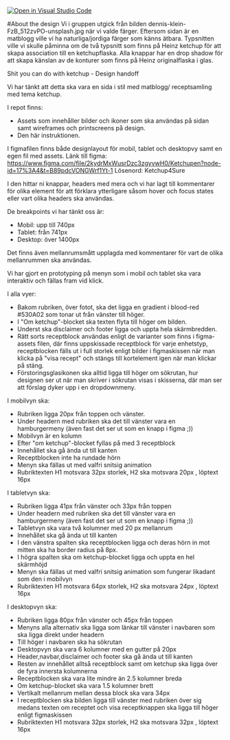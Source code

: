 [![Open in Visual Studio Code](https://classroom.github.com/assets/open-in-vscode-c66648af7eb3fe8bc4f294546bfd86ef473780cde1dea487d3c4ff354943c9ae.svg)](https://classroom.github.com/online_ide?assignment_repo_id=9677306&assignment_repo_type=AssignmentRepo)

#About the design Vi i gruppen utgick från bilden dennis-klein-FzB_512zvPO-unsplash.jpg när vi valde färger. Eftersom sidan är en matblogg ville vi ha naturliga/jordiga färger som känns ätbara. Typsnitten ville vi skulle påminna om de två typsnitt som finns på Heinz ketchup för att skapa association till en ketchupflaska. Alla knappar har en drop shadow för att skapa känslan av de konturer som finns på Heinz originalflaska i glas.

Shit you can do with ketchup - Design handoff

Vi har tänkt att detta ska vara en sida i stil med matblogg/ receptsamling med tema ketchup.

I repot finns:

- Assets som innehåller bilder och ikoner som ska användas på sidan samt wireframes och printscreens på design.
- Den här instruktionen.

I figmafilen finns både designlayout för mobil, tablet och desktopvy samt en egen fil med assets. Länk till figma: https://www.figma.com/file/2kydrMxWusrDzc3zgyvwH0/Ketchupen?node-id=17%3A4&t=B89pdcVONGWrf1Yt-1 Lösenord: Ketchup4Sure

I den hittar ni knappar, headers med mera och vi har lagt till kommentarer för olika element för att förklara ytterligare såsom hover och focus states eller vart olika headers ska användas.

De breakpoints vi har tänkt oss är:

- Mobil: upp till 740px
- Tablet: från 741px
- Desktop: över 1400px

Det finns även mellanrumsmått upplagda med kommentarer för vart de olika mellanrummen ska användas.

Vi har gjort en prototyping på menyn som i mobil och tablet ska vara interaktiv och fällas fram vid klick.

I alla vyer:

- Bakom rubriken, över fotot, ska det ligga en gradient i blood-red #530A02 som tonar ut från vänster till höger.
- I "Om ketchup"-blocket ska texten flyta till höger om bilden.
- Underst ska disclaimer och footer ligga och uppta hela skärmbredden.
- Rätt sorts receptblock användas enligt de varianter som finns i figma-assets filen, där finns uppskissade receptblock för varje enhetstyp, receptblocken fälls ut i full storlek enligt bilder i figmaskissen när man klicka på "visa recept" och stängs till kortelement igen när man klickar på stäng.
- Förstoringsglasikonen ska alltid ligga till höger om sökrutan, hur designen ser ut när man skriver i sökrutan visas i skisserna, där man ser att förslag dyker upp i en dropdownmeny.

I mobilvyn ska:

- Rubriken ligga 20px från toppen och vänster.
- Under headern med rubriken ska det till vänster vara en hamburgermeny (även fast det ser ut som en knapp i figma ;))
- Mobilvyn är en kolumn
- Efter "om ketchup"-blocket fyllas på med 3 receptblock
- Innehållet ska gå ända ut till kanten
- Receptblocken inte ha rundade hörn
- Menyn ska fällas ut med valfri snitsig animation
- Rubriktexten H1 motsvara 32px storlek, H2 ska motsvara 20px , löptext 16px

I tabletvyn ska:

- Rubriken ligga 41px från vänster och 33px från toppen
- Under headern med rubriken ska det till vänster vara en hamburgermeny (även fast det ser ut som en knapp i figma ;))
- Tabletvyn ska vara två kolumner med 20 px mellanrum
- Innehållet ska gå ända ut till kanten
- I den vänstra spalten ska receptblocken ligga och deras hörn in mot mitten ska ha border radius på 8px.
- I högra spalten ska om ketchup-blocket ligga och uppta en hel skärmhöjd
- Menyn ska fällas ut med valfri snitsig animation som fungerar likadant som den i mobilvyn
- Rubriktexten H1 motsvara 64px storlek, H2 ska motsvara 24px , löptext 16px

I desktopvyn ska:

- Rubriken ligga 80px från vänster och 45px från toppen
- Menyns alla alternativ ska ligga som länkar till vänster i navbaren som ska ligga direkt under headern
- Till höger i navbaren ska ha sökrutan
- Desktopvyn ska vara 6 kolumner med en gutter på 20px
- Header,navbar,disclaimer och footer ska gå ända ut till kanten
- Resten av innehållet alltså receptblock samt om ketchup ska ligga över de fyra innersta kolumnerna
- Receptblocken ska vara lite mindre än 2.5 kolumner breda
- Om ketchup-blocket ska vara 1.5 kolumner brett
- Vertikalt mellanrum mellan dessa block ska vara 34px
- I receptblocken ska bilden ligga till vänster med rubriken över sig medans texten om receptet och visa receptknappen ska ligga till höger enligt figmaskissen
- Rubriktexten H1 motsvara 32px storlek, H2 ska motsvara 32px , löptext 16px

